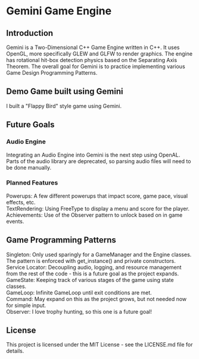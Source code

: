 # Gemini Game Engine

## Introduction

Gemini is a Two-Dimensional C++ Game Engine written in C++. It uses OpenGL, more specifically GLEW and GLFW to render graphics.
The engine has rotational hit-box detection physics based on the Separating Axis Theorem. The overall goal for Gemini is to
practice implementing various Game Design Programming Patterns.

## Demo Game built using Gemini

I built a "Flappy Bird" style game using Gemini.

## Future Goals

### Audio Engine

Integrating an Audio Engine into Gemini is the next step using OpenAL.
Parts of the audio library are deprecated, so parsing audio files will need to be done manually.

### Planned Features

Powerups: A few different powerups that impact score, game pace, visual effects, etc.  
TextRendering: Using FreeType to display a menu and score for the player.  
Achievements: Use of the Observer pattern to unlock based on in game events.  

## Game Programming Patterns

Singleton: Only used sparingly for a GameManager and the Engine classes. The pattern is enforced with get_instance() and private constructors.  
Service Locator: Decoupling audio, logging, and resource management from the rest of the code - this is a future goal as the project expands.  
GameState: Keeping track of various stages of the game using state classes.  
GameLoop: Infinite GameLoop until exit conditions are met.  
Command: May expand on this as the project grows, but not needed now for simple input.  
Observer: I love trophy hunting, so this one is a future goal!  

## License

This project is licensed under the MIT License - see the LICENSE.md file for details.
